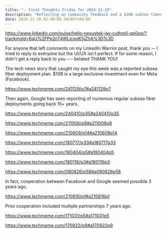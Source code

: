 ```yaml
---
title: "✅ Final Thoughts Friday for 2024-11-29"
description: "Reflecting on community feedback and a $10B subsea fiber project by Meta."
date: 2024-11-30 02:48:09.742467+00:00
---
```


<!-- buttondown-editor-mode: fancy --><p><a target="_blank" rel="noopener noreferrer nofollow" href="https://www.linkedin.com/pulse/hello-nexustek-jay-cuthrell-qp0oe/?trackingId=6qU%2FPp2nT4WLjcqoK5jZhA%3D%3D">https://www.linkedin.com/pulse/hello-nexustek-jay-cuthrell-qp0oe/?trackingId=6qU%2FPp2nT4WLjcqoK5jZhA%3D%3D</a></p><p>For anyone that left comments on my LinkedIn Warrior post, thank you -- I tried to reply to everyone but the UI/UX isn't perfect. If for some reason, I didn't get a reply back to you --- belated THANK YOU!</p><p>The tech news story that caught my eye this week was a reported subsea fiber deployment plan. $10B is a large exclusive investment even for Meta (Facebook).</p><p><a target="_blank" rel="noopener noreferrer nofollow" href="https://www.techmeme.com/241129/p7#a241129p7">https://www.techmeme.com/241129/p7#a241129p7</a></p><p>Then again, Google has seen reporting of numerous regular subsea fiber deployments going back 15+ years.</p><p><a target="_blank" rel="noopener noreferrer nofollow" href="https://www.techmeme.com/240410/p35#a240410p35">https://www.techmeme.com/240410/p35#a240410p35</a></p><p><a target="_blank" rel="noopener noreferrer nofollow" href="https://www.techmeme.com/211006/p8#a211006p8">https://www.techmeme.com/211006/p8#a211006p8</a></p><p><a target="_blank" rel="noopener noreferrer nofollow" href="https://www.techmeme.com/210609/p14#a210609p14">https://www.techmeme.com/210609/p14#a210609p14</a></p><p><a target="_blank" rel="noopener noreferrer nofollow" href="https://www.techmeme.com/180717/p33#a180717p33">https://www.techmeme.com/180717/p33#a180717p33</a></p><p><a target="_blank" rel="noopener noreferrer nofollow" href="https://www.techmeme.com/180404/p5#a180404p5">https://www.techmeme.com/180404/p5#a180404p5</a></p><p><a target="_blank" rel="noopener noreferrer nofollow" href="https://www.techmeme.com/180116/p3#a180116p3">https://www.techmeme.com/180116/p3#a180116p3</a></p><p><a target="_blank" rel="noopener noreferrer nofollow" href="https://www.techmeme.com/080826/p58#a080826p58">https://www.techmeme.com/080826/p58#a080826p58</a></p><p>In fact, cooperation between Facebook and Google seemed possible 3 years ago.</p><p><a target="_blank" rel="noopener noreferrer nofollow" href="https://www.techmeme.com/210816/p1#a210816p1">https://www.techmeme.com/210816/p1#a210816p1</a></p><p>Prior cooperation included multiple partnerships 7 years ago.</p><p><a target="_blank" rel="noopener noreferrer nofollow" href="https://www.techmeme.com/171031/p5#a171031p5">https://www.techmeme.com/171031/p5#a171031p5</a></p><p><a target="_blank" rel="noopener noreferrer nofollow" href="https://www.techmeme.com/170922/p9#a170922p9">https://www.techmeme.com/170922/p9#a170922p9</a></p>